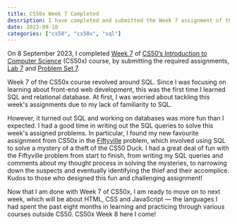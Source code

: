 ```yaml
---
title: CS50x Week 7 Completed
description: I have completed and submitted the Week 7 assignment of the CS50's Introduction to Computer Science (CS50x) course.
date: 2023-09-10
categories: ["cs50", "cs50x", "sql"]
---
```


On 8 September 2023, I completed [Week 7](https://cs50.harvard.edu/x/2023/weeks/7/) of [CS50’s Introduction to Computer Science](https://cs50.harvard.edu/x/2023/) (CS50x) course, by submitting the required assignments, [Lab 7](https://cs50.harvard.edu/x/2023/labs/7/) and [Problem Set 7](https://cs50.harvard.edu/x/2023/psets/7/).

Week 7 of the CS50x course revolved around SQL. Since I was focusing on learning about front-end web development, this was the first time I learned SQL and relational database. At first, I was worried about tackling this week's assignments due to my lack of familiarity to SQL.

However, it turned out SQL and working on databases was more fun than I expected. I had a good time in writing out the SQL queries to solve this week's assigned problems. In particular, I found my new favourite assignment from CS50x in the [Fiftyville](https://cs50.harvard.edu/x/2023/psets/7/fiftyville/) problem, which involved using SQL to solve a mystery of a theft of the CS50 Duck. I had a great deal of fun with the Fiftyville problem from start to finish, from writing my SQL queries and comments about my thought process in solving the mysteries, to narrowing down the suspects and eventually identifying the thief and their accomplice. Kudos to those who designed this fun and challenging assignment!

Now that I am done with Week 7 of CS50x, I am ready to move on to next week, which will be about HTML, CSS and JavaScript — the languages I had spent the past eight months in learning and practicing through various courses outside CS50. CS50x Week 8 here I come!